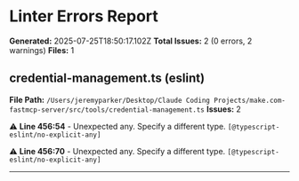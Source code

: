 # Linter Errors Report

**Generated:** 2025-07-25T18:50:17.102Z
**Total Issues:** 2 (0 errors, 2 warnings)
**Files:** 1

## credential-management.ts (eslint)

**File Path:** `/Users/jeremyparker/Desktop/Claude Coding Projects/make.com-fastmcp-server/src/tools/credential-management.ts`
**Issues:** 2

⚠️ **Line 456:54** - Unexpected any. Specify a different type. `[@typescript-eslint/no-explicit-any]`

⚠️ **Line 456:70** - Unexpected any. Specify a different type. `[@typescript-eslint/no-explicit-any]`

---

